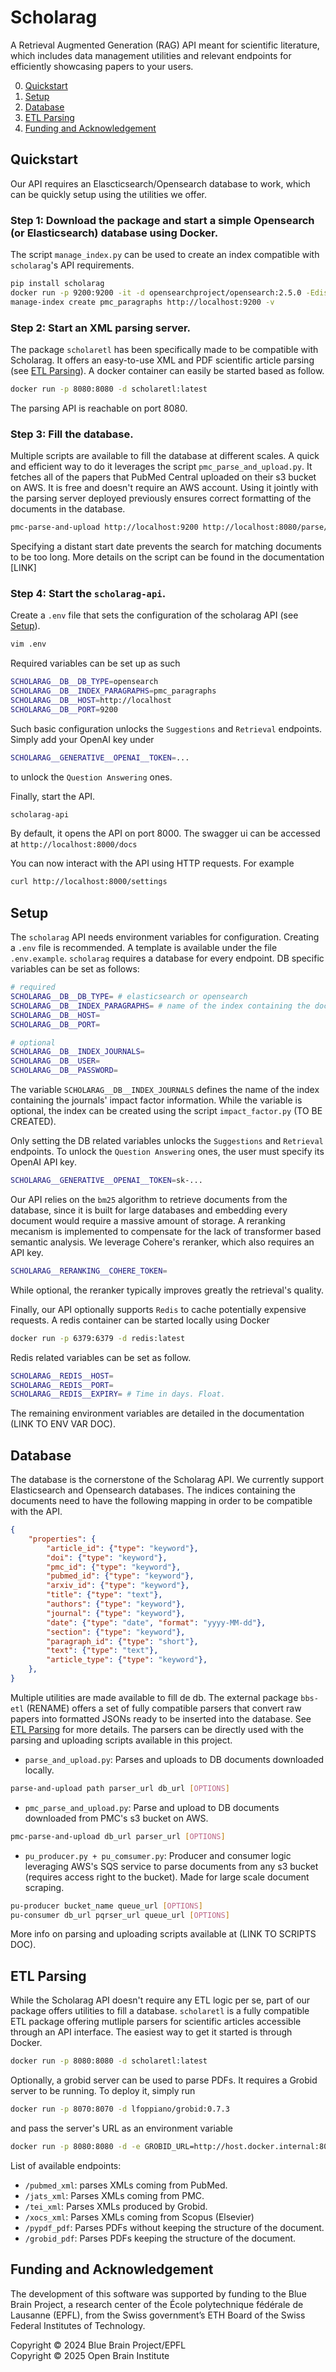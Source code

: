 # Scholarag

A Retrieval Augmented Generation (RAG) API meant for scientific literature, which includes data management utilities and relevant endpoints for efficiently showcasing papers to your users.

0. [Quickstart](#quickstart)
1. [Setup](#setup)
2. [Database](#database)
3. [ETL Parsing](#etl-parsing)
4. [Funding and Acknowledgement](#funding-and-acknowledgement)

## Quickstart

Our API requires an Elascticsearch/Opensearch database to work, which can be quickly setup using the utilities we offer.

### Step 1: Download the package and start a simple Opensearch (or Elasticsearch) database using Docker.

The script `manage_index.py` can be used to create an index compatible with `scholarag`'s API requirements.

```bash
pip install scholarag
docker run -p 9200:9200 -it -d opensearchproject/opensearch:2.5.0 -Ediscovery.type=single-node -Eplugins.security.disabled=true
manage-index create pmc_paragraphs http://localhost:9200 -v
```

### Step 2: Start an XML parsing server.

The package `scholaretl` has been specifically made to be compatible with Scholarag. It offers an easy-to-use XML and PDF scientific article parsing (see [ETL Parsing](#etl-parsing)). A docker container can easily be started based as follow.

```bash
docker run -p 8080:8080 -d scholaretl:latest
```
The parsing API is reachable on port 8080.

### Step 3: Fill the database.

Multiple scripts are available to fill the database at different scales. A quick and efficient way to do it leverages the script `pmc_parse_and_upload.py`. It fetches all of the papers that PubMed Central uploaded on their s3 bucket on AWS. It is free and doesn't require an AWS account. Using it jointly with the parsing server deployed previously ensures correct formatting of the documents in the database.

```bash
pmc-parse-and-upload http://localhost:9200 http://localhost:8080/parse/jats_xml --start-date 01-01-1800 -v --batch-size=20
```

Specifying a distant start date prevents the search for matching documents to be too long. More details on the script can be found in the documentation [LINK]

### Step 4: Start the `scholarag-api`.

Create a `.env` file that sets the configuration of the scholarag API (see [Setup](#setup)).

```bash
vim .env
```
Required variables can be set up as such

```bash
SCHOLARAG__DB__DB_TYPE=opensearch
SCHOLARAG__DB__INDEX_PARAGRAPHS=pmc_paragraphs
SCHOLARAG__DB__HOST=http://localhost
SCHOLARAG__DB__PORT=9200
```
Such basic configuration unlocks the `Suggestions` and `Retrieval` endpoints. Simply add your OpenAI key under

```bash
SCHOLARAG__GENERATIVE__OPENAI__TOKEN=...
```
to unlock the `Question Answering` ones.

Finally, start the API.

```bash
scholarag-api
```

By default, it opens the API on port 8000. The swagger ui can be accessed at `http://localhost:8000/docs`

You can now interact with the API using HTTP requests. For example

```bash
curl http://localhost:8000/settings
```


## Setup

The `scholarag` API needs environment variables for configuration. Creating a `.env` file is recommended. A template is available under the file `.env.example`.
`scholarag` requires a database for every endpoint. DB specific variables can be set as follows:

```bash
# required
SCHOLARAG__DB__DB_TYPE= # elasticsearch or opensearch
SCHOLARAG__DB__INDEX_PARAGRAPHS= # name of the index containing the documents
SCHOLARAG__DB__HOST=
SCHOLARAG__DB__PORT=

# optional
SCHOLARAG__DB__INDEX_JOURNALS=
SCHOLARAG__DB__USER=
SCHOLARAG__DB__PASSWORD=
```

The variable `SCHOLARAG__DB__INDEX_JOURNALS` defines the name of the index containing the journals' impact factor information. While the variable is optional, the index can be created using the script `impact_factor.py` (TO BE CREATED).

Only setting the DB related variables unlocks the `Suggestions` and `Retrieval` endpoints. To unlock the `Question Answering` ones, the user must specify its OpenAI API key.

```bash
SCHOLARAG__GENERATIVE__OPENAI__TOKEN=sk-...
```

Our API relies on the `bm25` algorithm to retrieve documents from the database, since it is built for large databases and embedding every document would require a massive amount of storage. A reranking mecanism is implemented to compensate for the lack of transformer based semantic analysis. We leverage Cohere's reranker, which also requires an API key.

```bash
SCHOLARAG__RERANKING__COHERE_TOKEN=
```

While optional, the reranker typically improves greatly the retrieval's quality.

Finally, our API optionally supports `Redis` to cache potentially expensive requests. A redis container can be started locally using Docker

```bash
docker run -p 6379:6379 -d redis:latest
```

Redis related variables can be set as follow.

```bash
SCHOLARAG__REDIS__HOST=
SCHOLARAG__REDIS__PORT=
SCHOLARAG__REDIS__EXPIRY= # Time in days. Float.
```

The remaining environment variables are detailed in the documentation (LINK TO ENV VAR DOC).


## Database

The database is the cornerstone of the Scholarag API. We currently support Elasticsearch and Opensearch databases. The indices containing the documents need to have the following mapping in order to be compatible with the API.

```json
{
    "properties": {
        "article_id": {"type": "keyword"},
        "doi": {"type": "keyword"},
        "pmc_id": {"type": "keyword"},
        "pubmed_id": {"type": "keyword"},
        "arxiv_id": {"type": "keyword"},
        "title": {"type": "text"},
        "authors": {"type": "keyword"},
        "journal": {"type": "keyword"},
        "date": {"type": "date", "format": "yyyy-MM-dd"},
        "section": {"type": "keyword"},
        "paragraph_id": {"type": "short"},
        "text": {"type": "text"},
        "article_type": {"type": "keyword"},
    },
}
```
Multiple utilities are made available to fill de db. The external package `bbs-etl` (RENAME) offers a set of fully compatible parsers that convert raw papers into formatted JSONs ready to be inserted into the database. See [ETL Parsing](#etl-parsing) for more details.
The parsers can be directly used with the parsing and uploading scripts available in this project.

* `parse_and_upload.py`: Parses and uploads to DB documents downloaded locally.
```bash
parse-and-upload path parser_url db_url [OPTIONS]
```
* `pmc_parse_and_upload.py`: Parse and upload to DB documents downloaded from PMC's s3 bucket on AWS.
```bash
pmc-parse-and-upload db_url parser_url [OPTIONS]
```
* `pu_producer.py + pu_comsumer.py`: Producer and consumer logic leveraging AWS's SQS service to parse documents from any s3 bucket (requires access right to the bucket). Made for large scale document scraping.
```bash
pu-producer bucket_name queue_url [OPTIONS]
pu-consumer db_url pqrser_url queue_url [OPTIONS]
```

More info on parsing and uploading scripts available at (LINK TO SCRIPTS DOC).

## ETL Parsing

While the Scholarag API doesn't require any ETL logic per se, part of our package offers utilities to fill a database. `scholaretl` is a fully compatible ETL package offering mutliple parsers for scientific articles accessible through an API interface. The easiest way to get it started is through Docker.

```bash
docker run -p 8080:8080 -d scholaretl:latest
```

Optionally, a grobid server can be used to parse PDFs. It requires a Grobid server to be running. To deploy it, simply run

```bash
docker run -p 8070:8070 -d lfoppiano/grobid:0.7.3
```

and pass the server's URL as an environment variable

```bash
docker run -p 8080:8080 -d -e GROBID_URL=http://host.docker.internal:8070 scholaretl:latest
```

List of available endpoints:
* `/pubmed_xml`: parses XMLs coming from PubMed.
* `/jats_xml`: Parses XMLs coming from PMC.
* `/tei_xml`: Parses XMLs produced by Grobid.
* `/xocs_xml`: Parses XMLs coming from Scopus (Elsevier)
* `/pypdf_pdf`: Parses PDFs without keeping the structure of the document.
* `/grobid_pdf`: Parses PDFs keeping the structure of the document.

## Funding and Acknowledgement

The development of this software was supported by funding to the Blue Brain Project, a research center of the École polytechnique fédérale de Lausanne (EPFL), from the Swiss government’s ETH Board of the Swiss Federal Institutes of Technology.

Copyright &copy; 2024 Blue Brain Project/EPFL<br>
Copyright &copy; 2025 Open Brain Institute
